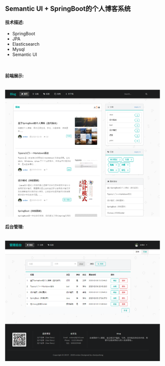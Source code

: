 ##            Semantic UI + SpringBoot的个人博客系统

#### 技术描述:

- SpringBoot
- JPA
- Elasticsearch
- Mysql
- Semantic UI

​	  

####  前端展示:

​     ![Image text](https://github.com/erdon-star/MyBlog/blob/master/image/blog前台展示.jpg)



####  后台管理:

​	![Image text](https://github.com/erdon-star/MyBlog/blob/master/image/blog后台管理.jpg)

